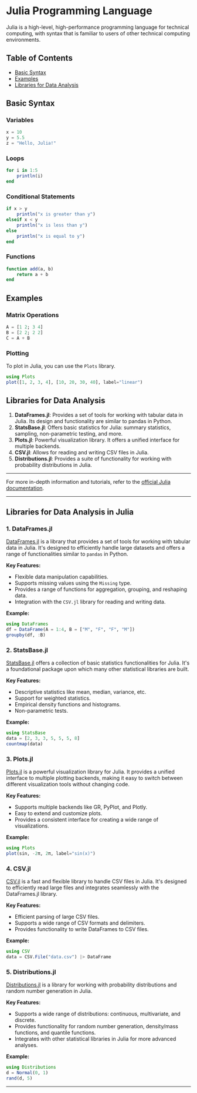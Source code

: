 # Julia Programming Language

Julia is a high-level, high-performance programming language for technical computing, with syntax that is familiar to users of other technical computing environments.

## Table of Contents
- [Basic Syntax](#basic-syntax)
- [Examples](#examples)
- [Libraries for Data Analysis](#libraries-for-data-analysis)

## Basic Syntax

### Variables
```julia
x = 10
y = 5.5
z = "Hello, Julia!"
```

### Loops
```julia
for i in 1:5
    println(i)
end
```

### Conditional Statements
```julia
if x > y
    println("x is greater than y")
elseif x < y
    println("x is less than y")
else
    println("x is equal to y")
end
```

### Functions
```julia
function add(a, b)
    return a + b
end
```

## Examples

### Matrix Operations
```julia
A = [1 2; 3 4]
B = [2 2; 2 2]
C = A + B
```

### Plotting
To plot in Julia, you can use the `Plots` library.
```julia
using Plots
plot([1, 2, 3, 4], [10, 20, 30, 40], label="linear")
```

## Libraries for Data Analysis

1. **DataFrames.jl**: Provides a set of tools for working with tabular data in Julia. Its design and functionality are similar to pandas in Python.
2. **StatsBase.jl**: Offers basic statistics for Julia: summary statistics, sampling, non-parametric testing, and more.
3. **Plots.jl**: Powerful visualization library. It offers a unified interface for multiple backends.
4. **CSV.jl**: Allows for reading and writing CSV files in Julia.
5. **Distributions.jl**: Provides a suite of functionality for working with probability distributions in Julia.

---

For more in-depth information and tutorials, refer to the [official Julia documentation](https://docs.julialang.org/).

---

## Libraries for Data Analysis in Julia

### 1. DataFrames.jl
[DataFrames.jl](https://github.com/JuliaData/DataFrames.jl) is a library that provides a set of tools for working with tabular data in Julia. It's designed to efficiently handle large datasets and offers a range of functionalities similar to `pandas` in Python.

**Key Features:**
- Flexible data manipulation capabilities.
- Supports missing values using the `Missing` type.
- Provides a range of functions for aggregation, grouping, and reshaping data.
- Integration with the `CSV.jl` library for reading and writing data.

**Example:**
```julia
using DataFrames
df = DataFrame(A = 1:4, B = ["M", "F", "F", "M"])
groupby(df, :B)
```

### 2. StatsBase.jl
[StatsBase.jl](https://github.com/JuliaStats/StatsBase.jl) offers a collection of basic statistics functionalities for Julia. It's a foundational package upon which many other statistical libraries are built.

**Key Features:**
- Descriptive statistics like mean, median, variance, etc.
- Support for weighted statistics.
- Empirical density functions and histograms.
- Non-parametric tests.

**Example:**
```julia
using StatsBase
data = [2, 3, 3, 5, 5, 5, 8]
countmap(data)
```

### 3. Plots.jl
[Plots.jl](https://github.com/JuliaPlots/Plots.jl) is a powerful visualization library for Julia. It provides a unified interface to multiple plotting backends, making it easy to switch between different visualization tools without changing code.

**Key Features:**
- Supports multiple backends like GR, PyPlot, and Plotly.
- Easy to extend and customize plots.
- Provides a consistent interface for creating a wide range of visualizations.

**Example:**
```julia
using Plots
plot(sin, -2π, 2π, label="sin(x)")
```

### 4. CSV.jl
[CSV.jl](https://github.com/JuliaData/CSV.jl) is a fast and flexible library to handle CSV files in Julia. It's designed to efficiently read large files and integrates seamlessly with the DataFrames.jl library.

**Key Features:**
- Efficient parsing of large CSV files.
- Supports a wide range of CSV formats and delimiters.
- Provides functionality to write DataFrames to CSV files.

**Example:**
```julia
using CSV
data = CSV.File("data.csv") |> DataFrame
```

### 5. Distributions.jl
[Distributions.jl](https://github.com/JuliaStats/Distributions.jl) is a library for working with probability distributions and random number generation in Julia.

**Key Features:**
- Supports a wide range of distributions: continuous, multivariate, and discrete.
- Provides functionality for random number generation, density/mass functions, and quantile functions.
- Integrates with other statistical libraries in Julia for more advanced analyses.

**Example:**
```julia
using Distributions
d = Normal(0, 1)
rand(d, 5)
```

---